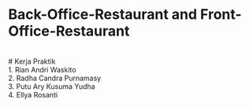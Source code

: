 # Back-Office-Restaurant and Front-Office-Restaurant
</br>
# Kerja Praktik  </br>
1. Rian Andri Waskito </br>
2. Radha Candra Purnamasy </br>
3. Putu Ary Kusuma Yudha </br>
4. Ellya Rosanti
